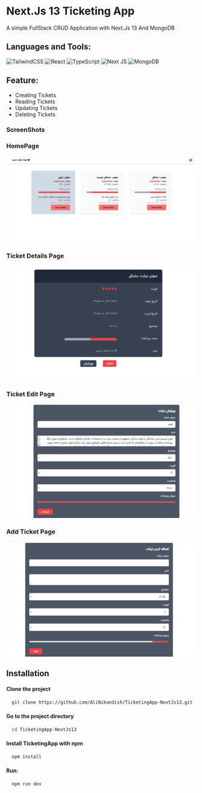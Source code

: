 # Next.Js 13 Ticketing App
 A simple FullStack CRUD Application with Next.Js 13 And MongoDB

 ## Languages and Tools:
![TailwindCSS](https://img.shields.io/badge/tailwindcss-%2338B2AC.svg?style=for-the-badge&logo=tailwind-css&logoColor=white)
![React](https://img.shields.io/badge/react-%2320232a.svg?style=for-the-badge&logo=react&logoColor=%2361DAFB)
![TypeScript](https://img.shields.io/badge/typescript-%23007ACC.svg?style=for-the-badge&logo=typescript&logoColor=white)
![Next JS](https://img.shields.io/badge/Next-black?style=for-the-badge&logo=next.js&logoColor=white)
![MongoDB](https://img.shields.io/badge/MongoDB-%234ea94b.svg?style=for-the-badge&logo=mongodb&logoColor=white)

## Feature:
- Creating Tickets 
- Reading Tickets
- Updating Tickets
- Deleting Tickets

### ScreenShots

### HomePage
<img src="https://raw.githubusercontent.com/AliNikandish/TicketingApp-NextJs13/main/ScreenShots/Screenshot-1.png"/>

### Ticket Details Page
<img src="https://raw.githubusercontent.com/AliNikandish/TicketingApp-NextJs13/main/ScreenShots/Screenshot-2.png"/>

### Ticket Edit Page
<img src="https://raw.githubusercontent.com/AliNikandish/TicketingApp-NextJs13/main/ScreenShots/Screenshot-3.png"/>

### Add Ticket Page
<img src="https://raw.githubusercontent.com/AliNikandish/TicketingApp-NextJs13/main/ScreenShots/Screenshot-4.png"/>




## Installation

#### Clone the project

```bash
  git clone https://github.com/AliNikandish/TicketingApp-NextJs13.git
```

#### Go to the project directory

```bash
  cd TicketingApp-NextJs13
```

#### Install TicketingApp with npm

```bash
  npm install
```
#### Run:
```bash
  npm run dev
```



